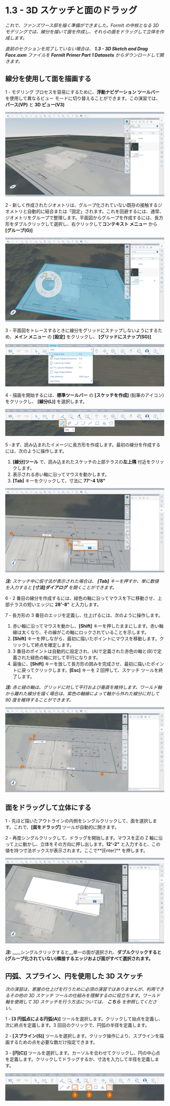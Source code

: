 # 1.3 - 3D スケッチと面のドラッグ

_これで、ファンズワース邸を描く準備ができました。FormIt の中核となる 3D モデリングでは、線分を描いて面を作成し、それらの面をドラッグして立体を作成します。_

_直前のセクションを完了していない場合は、_ _**1.3 - 3D Sketch and Drag Face.axm**_ _ファイルを_ _**FormIt Primer Part 1 Datasets** からダウンロードして開きます。_

## **線分を使用して面を描画する**

1 - モデリング プロセスを容易にするために、**浮動ナビゲーション ツールバー** を使用して異なるビュー モードに切り替えることができます。この演習では、**パース(VP)** と **3D ビュー(V3)**

![](<../../.gitbook/assets/0 (4).png>)

2 - 新しく作成されたジオメトリは、グループ化されていない既存の接触するジオメトリと自動的に結合または「固定」されます。これを回避するには、通常、ジオメトリをグループで整理します。平面図からグループを作成するには、長方形をダブルクリックして選択し、右クリックして**コンテキスト メニュー** から **[グループ(G)]**

![](<../../.gitbook/assets/1 (2).png>)

3 - 平面図をトレースするときに線分をグリッドにスナップしないようにするため、**メイン メニュー** の **[設定]** をクリックし、 **[グリッドにスナップ(SG)]**

![](<../../.gitbook/assets/2 (12).png>)

4 - 描画を開始するには、**標準ツールバー** の **[スケッチを作成]** (鉛筆のアイコン)をクリックし、 **[線分(L)]** を選択します。

![](<../../.gitbook/assets/3 (17).png>)

5 -まず、読み込まれたイメージに長方形を作成します。最初の線分を作成するには、次のように操作します。

1. **[線分]ツール** で、読み込まれたスケッチの上部テラスの**左上隅** 付近をクリックします。
2. 表示される赤い軸に沿ってマウスを動かします。
3. **[Tab]** キーをクリックして、寸法に **77'-4 1/8"**

![](<../../.gitbook/assets/4 (16).png>)

_**注:** スケッチ中に仮寸法が表示された場合は、_ _**[Tab]** キーを押すか、単に数値_ _を入力すると_ _**[寸法]ダイアログ** を開くことができます。_

6 - 2 番目の線分を作成するには、緑色の軸に沿ってマウスを下に移動させ、上部テラスの短いエッジに **28'-8"** と入力します。

7 - 長方形の 3 番目のエッジを定義し、仕上げるには、次のように操作します。

1. 赤い軸に沿ってマウスを動かし、**[Shift]** キーを押したままにします。赤い軸線は太くなり、その線がこの軸にロックされていることを示します。
2. **[Shift]** キーを押しながら、最初に描いたポイントにマウスを移動します。クリックして終点を確定します。
3. 3 番目のポイントは自動的に設定され、(A)で定義された赤色の軸と(B)で定義された緑色の軸に対して平行になります。
4. 最後に、**[Shift]** キーを放して長方形の囲みを完成させ、最初に描いたポイントに戻ってクリックします。**[Esc]** キーを 2 回押して、スケッチ ツールを終了します。

_**注:**_ _赤と緑の軸は、グリッドに対して平行および垂直を維持します。ワールド軸から離れた線分を描く場合は、紫色の軸線によって軸から外れた線分に対して 90 度を維持することができます。_

![](<../../.gitbook/assets/5 (2) (1).png>)

## **面をドラッグして立体にする**

1 - 先ほど描いたアウトラインの内側をシングルクリックして、面を選択します。これで、**[面をドラッグ]** ツールが自動的に開きます。

2 - 再度シングルクリックして、ドラッグを開始します。マウスを正の Z 軸に沿って上に動かし、立体をその方向に押し出します。**12'-2"** と入力すると、この値を持つ寸法ボックスが表示されます。ここで**[Enter]** を押します。

![](<../../.gitbook/assets/6 (3) (1).png>)

_**注:**_ ____シングルクリックすると__単一の面が選択され、__ダブルクリックすると(グループ化されていない)隣接するエッジおよび面がすべて選択されます。__

## **円弧、スプライン、円を使用した 3D スケッチ**

_次の演習は、家屋の仕上げを行うために必須の演習ではありませんが、利用できるその他の 3D スケッチ ツールの仕組みを理解するのに役立ちます。ワールド軸を使用して 3D スケッチを行う方法については、_ _**こちら**_ _を参照してください。_

1 - **[3 円弧点による円弧(A)]** ツールを選択します。クリックして始点を定義し、次に終点を定義します。3 回目のクリックで、円弧の半径を定義します。

2 - **[スプライン(S)]** ツールを選択します。クリック操作により、スプラインを描画するための点を必要な数だけ指定できます。

3 - **[円(C)]** ツールを選択します。カーソルを合わせてクリックし、円の中心点を定義します。クリックしてドラッグするか、寸法を入力して半径を定義します。

![](<../../.gitbook/assets/7 (7).png>)
